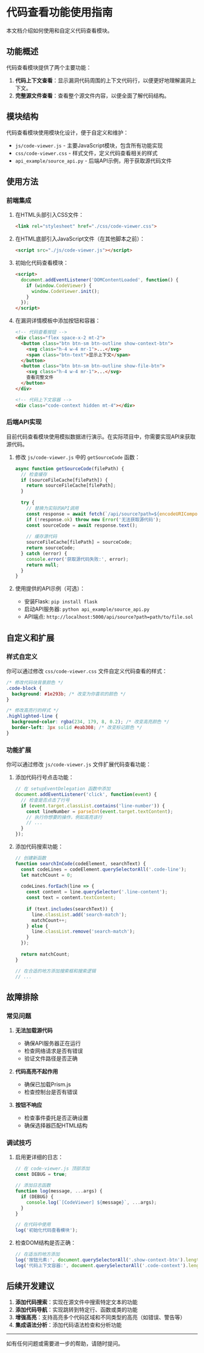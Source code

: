 # 代码查看功能使用指南

本文档介绍如何使用和自定义代码查看模块。

## 功能概述

代码查看模块提供了两个主要功能：

1. **代码上下文查看**：显示漏洞代码周围的上下文代码行，以便更好地理解漏洞上下文。
2. **完整源文件查看**：查看整个源文件内容，以便全面了解代码结构。

## 模块结构

代码查看模块使用模块化设计，便于自定义和维护：

- `js/code-viewer.js` - 主要JavaScript模块，包含所有功能实现
- `css/code-viewer.css` - 样式文件，定义代码查看相关的样式
- `api_example/source_api.py` - 后端API示例，用于获取源代码文件

## 使用方法

### 前端集成

1. 在HTML头部引入CSS文件：
   ```html
   <link rel="stylesheet" href="./css/code-viewer.css">
   ```

2. 在HTML底部引入JavaScript文件（在其他脚本之前）：
   ```html
   <script src="./js/code-viewer.js"></script>
   ```

3. 初始化代码查看模块：
   ```html
   <script>
     document.addEventListener('DOMContentLoaded', function() {
       if (window.CodeViewer) {
         window.CodeViewer.init();
       }
     });
   </script>
   ```

4. 在漏洞详情模板中添加按钮和容器：
   ```html
   <!-- 代码查看按钮 -->
   <div class="flex space-x-2 mt-2">
     <button class="btn btn-sm btn-outline show-context-btn">
       <svg class="h-4 w-4 mr-1">...</svg>
       <span class="btn-text">显示上下文</span>
     </button>
     <button class="btn btn-sm btn-outline show-file-btn">
       <svg class="h-4 w-4 mr-1">...</svg>
       查看完整文件
     </button>
   </div>
   
   <!-- 代码上下文容器 -->
   <div class="code-context hidden mt-4"></div>
   ```

### 后端API实现

目前代码查看模块使用模拟数据进行演示。在实际项目中，你需要实现API来获取源代码。

1. 修改 `js/code-viewer.js` 中的 `getSourceCode` 函数：
   ```javascript
   async function getSourceCode(filePath) {
     // 检查缓存
     if (sourceFileCache[filePath]) {
       return sourceFileCache[filePath];
     }
     
     try {
       // 替换为实际的API调用
       const response = await fetch(`/api/source?path=${encodeURIComponent(filePath)}`);
       if (!response.ok) throw new Error('无法获取源代码');
       const sourceCode = await response.text();
       
       // 缓存源代码
       sourceFileCache[filePath] = sourceCode;
       return sourceCode;
     } catch (error) {
       console.error('获取源代码失败:', error);
       return null;
     }
   }
   ```

2. 使用提供的API示例（可选）：
   - 安装Flask: `pip install flask`
   - 启动API服务器: `python api_example/source_api.py`
   - API端点: `http://localhost:5000/api/source?path=path/to/file.sol`

## 自定义和扩展

### 样式自定义

你可以通过修改 `css/code-viewer.css` 文件自定义代码查看的样式：

```css
/* 修改代码块背景颜色 */
.code-block {
  background: #1e293b; /* 改变为你喜欢的颜色 */
}

/* 修改高亮行的样式 */
.highlighted-line {
  background-color: rgba(234, 179, 8, 0.2); /* 改变高亮颜色 */
  border-left: 3px solid #eab308; /* 改变标记颜色 */
}
```

### 功能扩展

你可以通过修改 `js/code-viewer.js` 文件扩展代码查看功能：

1. 添加代码行号点击功能：
   ```javascript
   // 在 setupEventDelegation 函数中添加
   document.addEventListener('click', function(event) {
     // 检查是否点击了行号
     if (event.target.classList.contains('line-number')) {
       const lineNumber = parseInt(event.target.textContent);
       // 执行你想要的操作，例如高亮该行
       // ...
     }
   });
   ```

2. 添加代码搜索功能：
   ```javascript
   // 创建新函数
   function searchInCode(codeElement, searchText) {
     const codeLines = codeElement.querySelectorAll('.code-line');
     let matchCount = 0;
     
     codeLines.forEach(line => {
       const content = line.querySelector('.line-content');
       const text = content.textContent;
       
       if (text.includes(searchText)) {
         line.classList.add('search-match');
         matchCount++;
       } else {
         line.classList.remove('search-match');
       }
     });
     
     return matchCount;
   }
   
   // 在合适的地方添加搜索框和搜索逻辑
   // ...
   ```

## 故障排除

### 常见问题

1. **无法加载源代码**
   - 确保API服务器正在运行
   - 检查网络请求是否有错误
   - 验证文件路径是否正确

2. **代码高亮不起作用**
   - 确保已加载Prism.js
   - 检查控制台是否有错误

3. **按钮不响应**
   - 检查事件委托是否正确设置
   - 确保选择器匹配HTML结构

### 调试技巧

1. 启用更详细的日志：
   ```javascript
   // 在 code-viewer.js 顶部添加
   const DEBUG = true;
   
   // 添加日志函数
   function log(message, ...args) {
     if (DEBUG) {
       console.log(`[CodeViewer] ${message}`, ...args);
     }
   }
   
   // 在代码中使用
   log('初始化代码查看模块');
   ```

2. 检查DOM结构是否正确：
   ```javascript
   // 在适当的地方添加
   log('按钮元素:', document.querySelectorAll('.show-context-btn').length);
   log('代码上下文容器:', document.querySelectorAll('.code-context').length);
   ```

## 后续开发建议

1. **添加代码搜索**：实现在源文件中搜索特定文本的功能
2. **添加代码导航**：实现跳转到特定行、函数或类的功能
3. **增强高亮**：支持高亮多个代码区域和不同类型的高亮（如错误、警告等）
4. **集成语法分析**：添加代码语法检查和分析功能

---

如有任何问题或需要进一步的帮助，请随时提问。 